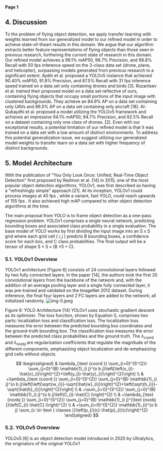 **Page 1**
## 4. Discussion

To the problem of flying object detection, we apply transfer learning with weights learned from our generalized model to our refined model in order to achieve state-of-theart results in this domain. We argue that our algorithm extracts better feature representations of flying objects than those seen in previous research, furthering the current state of research in this domain. Our refined model achieves a $99.1 \%$ mAP50, $98.7 \%$ Precision, and $98.8 \%$ Recall with 50 fps inference speed on the 3-class data set (drone, plane, and helicopter), surpassing models generated from previous research to a significant extent. Aydin et al. proposed a YOLOv5 instance that achieved $90.40 \%$ mAP50, $91.8 \%$ Precision, and $87.5 \%$ Recall with 31 fps inference speed trained on a data set only containing drones and birds [3]. Rozantsev et al. trained their proposed model on a data set reflective of ours, containing flying objects that occupy small portions of the input image with clustered backgrounds. They achieve an $84.9 \%$ AP on a data set containing only UAVs and $86.5 \%$ AP on a data set containing only aircraft [18]. Al-Qubaydhi et al. proposed a model utilizing the YOLOv5 framework and achieves an impressive $94.1 \%$ mAP50, $94.7 \%$ Precision, and $92.5 \%$ Recall on a dataset containing only one class of drones. [2]. Even with our exceptional results, a potential limitation of our refined model is that it was trained on a data set with a low amount of distinct environments. To address this potential generalization issue, we suggest utilizing our generalized model weights to transfer learn on a data set with higher frequency of distinct backgrounds.

## 5. Model Architecture

With the publication of "You Only Look Once: Unified, Real-Time Object Detection" first proposed by Redmon et al. [14] in 2015, one of the most popular object detection algorithms, YOLOv1, was first described as having a "refreshingly simple" approach [21]. At its inception, YOLOv1 could process images at 45 fps , while a variant, fast YOLO, could reach upwards of 155 fps . It also achieved high mAP compared to other object detection algorithms at the time.

The main proposal from YOLO is to frame object detection as a one-pass regression problem. YOLOv1 comprises a single neural network, predicting bounding boxes and associated class probability in a single evaluation. The base model of YOLO works by first dividing the input image into an S x S grid where each grid cell ( $\mathrm{i}, \mathrm{j}$ ) predicts B bounding boxes, a confidence score for each box, and C class probabilities. The final output will be a tensor of shape $\mathrm{S} \times \mathrm{S} \times(\mathrm{B}$ $\times 5+\mathrm{C})$.

### 5.1. YOLOv1 Overview

YOLOv1 architecture [Figure 6] consists of 24 convolutional layers followed by two fully connected layers. In the paper [14], the authors took the first 20 convolutional layers from the backbone of the network and, with the addition of an average pooling layer and a single fully connected layer, it was pre-trained and validated on the ImageNet 2012 dataset. During inference, the final four layers and 2 FC layers are added to the network; all initialized randomly.
![img-0.jpeg](img-0.jpeg)

Figure 6: YOLO Architecture [14]
YOLOv1 uses stochastic gradient descent as its optimizer. The loss function, shown by Equation 5, comprises two parts: localization loss and classification loss. The localization loss measures the error between the predicted bounding box coordinates and the ground-truth bounding box. The classification loss measures the error between the predicted class probabilities and the ground truth. The $\lambda_{\text {coord }}$ and $\lambda_{\text {noobj }}$ are regularization coefficients that regulate the magnitude of the different components, emphasizing object localization and de-emphasizing grid cells without objects.

$$
\begin{aligned}
& \lambda_{\text {coord }} \sum_{i=0}^{S^{2}} \sum_{j=0}^{B} \mathbb{1}_{i j}^{o b j}\left[\left(x_{i}-\hat{x}_{i}\right)^{2}+\left(y_{i}-\hat{y}_{i}\right)^{2}\right] \\
& +\lambda_{\text {coord }} \sum_{i=0}^{S^{2}} \sum_{j=0}^{B} \mathbb{1}_{i j}^{o b j}\left[\left(\sqrt{w_{i}}-\sqrt{\hat{w}_{i}}\right)^{2}+\left(\sqrt{h_{i}}-\sqrt{\hat{h}_{i}}\right)^{2}\right] \\
& +\sum_{i=0}^{S^{2}} \sum_{j=0}^{B} \mathbb{1}_{i j}^{o b j}\left(C_{i}-\hat{C} i\right)^{2} \\
& +\lambda_{\text {noobj }} \sum_{i=0}^{S^{2}} \sum_{j=0}^{B} \mathbb{1}_{i j}^{\text {noobj }}\left(C_{i}-\hat{C} i\right)^{2} \\
& +\sum_{i=0}^{S^{2}} \mathbb{1}_{i}^{o b j} \sum_{c \in \text { classes }}\left(p_{i}(c)-\hat{p}_{i}(c)\right)^{2}
\end{aligned}
$$

### 5.2. YOLOv5 Overview

YOLOv5 [6] is an object detection model introduced in 2020 by Ultralytics, the originators of the original YOLOv1